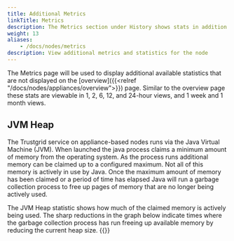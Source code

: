 ```yaml
---
title: Additional Metrics
linkTitle: Metrics
description: The Metrics section under History shows stats in addition to those displayed on the overview page
weight: 13
aliases: 
    - /docs/nodes/metrics
description: View additional metrics and statistics for the node
---
```


The Metrics page will be used to display additional available statistics that are not displayed on the [overview]({{<relref "/docs/nodes/appliances/overview">}}) page. Similar to the overview page these stats are viewable in 1, 2, 6, 12, and 24-hour views, and 1 week and 1 month views. 

## JVM Heap 
The Trustgrid service on appliance-based nodes runs via the Java Virtual Machine (JVM). When launched the java process claims a minimum amount of memory from the operating system. As the process runs additional memory can be claimed up to a configured maximum. Not all of this memory is actively in use by Java. Once the maximum amount of memory has been claimed or a period of time has elapsed Java will run a garbage collection process to free up pages of memory that are no longer being actively used.  

The JVM Heap statistic shows how much of the claimed memory is actively being used. The sharp reductions in the graph below indicate times where the garbage collection process has run freeing up available memory by reducing the current heap size.
{{<tgimg src="metrics-jvm-heap.png" caption="Example JVM Heap chart" width="75%">}}